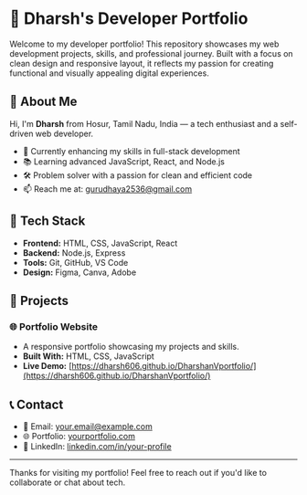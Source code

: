 # 🌟 Dharsh's Developer Portfolio

Welcome to my developer portfolio! This repository showcases my web development projects, skills, and professional journey. Built with a focus on clean design and responsive layout, it reflects my passion for creating functional and visually appealing digital experiences.

## 📌 About Me

Hi, I'm **Dharsh** from Hosur, Tamil Nadu, India — a tech enthusiast and a self-driven web developer.

- 🎯 Currently enhancing my skills in full-stack development
- 📚 Learning advanced JavaScript, React, and Node.js
- 🛠️ Problem solver with a passion for clean and efficient code
- 📫 Reach me at: [gurudhaya2536@gmail.com](mailto:gurudhaya2536@gmail.com)

## 🧰 Tech Stack

- **Frontend:** HTML, CSS, JavaScript, React
- **Backend:** Node.js, Express
- **Tools:** Git, GitHub, VS Code
- **Design:** Figma, Canva, Adobe

## 🚀 Projects

### 🌐 Portfolio Website
- A responsive portfolio showcasing my projects and skills.
- **Built With:** HTML, CSS, JavaScript
- **Live Demo:** [https://dharsh606.github.io/DharshanVportfolio/](https://dharsh606.github.io/DharshanVportfolio/)

## 📞 Contact

- 📧 Email: [your.email@example.com](mailto:your.email@example.com)
- 🌐 Portfolio: [yourportfolio.com](https://yourportfolio.com)
- 🔗 LinkedIn: [linkedin.com/in/your-profile](https://linkedin.com/in/your-profile)

---

Thanks for visiting my portfolio! Feel free to reach out if you'd like to collaborate or chat about tech.
